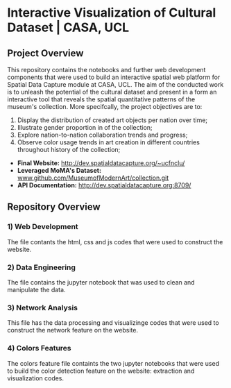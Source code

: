 # Interactive Visualization of Cultural Dataset | CASA, UCL

## **Project Overview**
This repository contains the notebooks and further web development components that were used to build an interactive spatial web platform for Spatial Data Capture module at CASA, UCL.
The aim of the conducted work is to unleash the potential of the cultural dataset and present in a form an interactive tool that reveals the spatial quantitative patterns of the museum's collection. More specifcally, the project objectives are to:
1)	Display the distribution of created art objects per nation over time;
2)	Illustrate gender proportion in of the collection;
3)	Explore nation-to-nation collaboration trends and progress;
4)	Observe color usage trends in art creation in different countries throughout history of the collection;  

- **Final Website:** http://dev.spatialdatacapture.org/~ucfnclu/
- **Leveraged MoMA's Dataset:** www.github.com/MuseumofModernArt/collection.git
- **API Documentation:** http://dev.spatialdatacapture.org:8709/

## **Repository Overview**

### 1) Web Development
The file contants the html, css and js codes that were used to construct the website. 

### 2) Data Engineering
The file contains the jupyter notebook that was used to clean and manipulate the data. 

### 3) Network Analysis
This file has the data processing and visualizinge codes that were used to construct the network feature on the website.

### 4) Colors Features
The colors feature file containts the two jupyter notebooks that were used to build the color detection feature on the website: extraction and visualization codes. 
